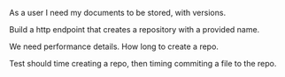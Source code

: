 As a user I need my documents to be stored, with versions.

Build a http endpoint that creates a repository with a provided name.

We need performance details. How long to create a repo.

Test should time creating a repo, then timing commiting a file to the repo.
